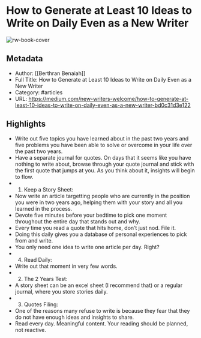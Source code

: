 # How to Generate at Least 10 Ideas to Write on Daily Even as a New Writer

![rw-book-cover](https://readwise-assets.s3.amazonaws.com/static/images/article0.00998d930354.png)

## Metadata
- Author: [[Berthran Benaiah]]
- Full Title: How to Generate at Least 10 Ideas to Write on Daily Even as a New Writer
- Category: #articles
- URL: https://medium.com/new-writers-welcome/how-to-generate-at-least-10-ideas-to-write-on-daily-even-as-a-new-writer-bd0c31d3e122

## Highlights
- Write out five topics you have learned about in the past two years and five problems you have been able to solve or overcome in your life over the past two years.
- Have a separate journal for quotes. On days that it seems like you have nothing to write about, browse through your quote journal and stick with the first quote that jumps at you. As you think about it, insights will begin to flow.
- 1. Keep a Story Sheet:
- Now write an article targetting people who are currently in the position you were in two years ago, helping them with your story and all you learned in the process.
- Devote five minutes before your bedtime to pick one moment throughout the entire day that stands out and why.
- Every time you read a quote that hits home, don’t just nod. File it.
- Doing this daily gives you a database of personal experiences to pick from and write.
- You only need one idea to write one article per day. Right?
- 4. Read Daily:
- Write out that moment in very few words.
- 2. The 2 Years Test:
- A story sheet can be an excel sheet (I recommend that) or a regular journal, where you store stories daily.
- 3. Quotes Filing:
- One of the reasons many refuse to write is because they fear that they do not have enough ideas and insights to share.
- Read every day. Meaningful content. Your reading should be planned, not reactive.
